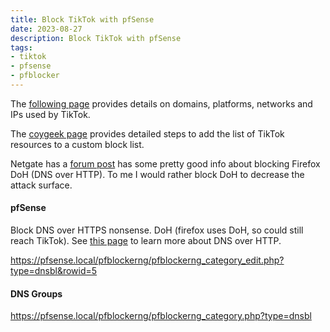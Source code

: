 ```yaml
---
title: Block TikTok with pfSense
date: 2023-08-27
description: Block TikTok with pfSense
tags:
- tiktok
- pfsense
- pfblocker
---
```


The <a href="https://www.netify.ai/resources/applications/tiktok" target="_blank">following page</a> provides details on domains, platforms, networks and IPs used by TikTok.

The <a href="https://coygeek.com/docs/pfsense-tiktok/" target="_blank">coygeek page</a> provides detailed steps to add the list of TikTok resources to a custom block list.

Netgate has a <a href="https://forum.netgate.com/topic/154408/firefox-users-and-doh/15" target="_blank">forum post</a> has some pretty good info about blocking Firefox DoH (DNS over HTTP). To me I would rather block DoH to decrease the attack surface.

#### **pfSense**
Block DNS over HTTPS nonsense. DoH (firefox uses DoH, so could still reach TikTok). See <a href="https://developers.cloudflare.com/1.1.1.1/encryption/dns-over-https/" target="_blank">this page</a> to learn more about DNS over HTTP.

https://pfsense.local/pfblockerng/pfblockerng_category_edit.php?type=dnsbl&rowid=5

#### **DNS Groups**
https://pfsense.local/pfblockerng/pfblockerng_category.php?type=dnsbl
